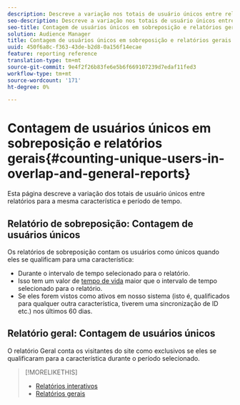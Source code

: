 ```yaml
---
description: Descreve a variação nos totais de usuário únicos entre relatórios para a mesma característica e período.
seo-description: Descreve a variação nos totais de usuário únicos entre relatórios para a mesma característica e período no Adobe Audience Manager
seo-title: Contagem de usuários únicos em sobreposição e relatórios gerais no AAM
solution: Audience Manager
title: Contagem de usuários únicos em sobreposição e relatórios gerais
uuid: 450f6a8c-f363-43de-b2d8-0a156f14ecae
feature: reporting reference
translation-type: tm+mt
source-git-commit: 9e4f2f26b83fe6e5b6f669107239d7edaf11fed3
workflow-type: tm+mt
source-wordcount: '171'
ht-degree: 0%

---
```



# Contagem de usuários únicos em sobreposição e relatórios gerais{#counting-unique-users-in-overlap-and-general-reports}

Esta página descreve a variação dos totais de usuário únicos entre relatórios para a mesma característica e período de tempo.

<!-- 

c_unique_user_counts.xml

 -->

## Relatório de sobreposição: Contagem de usuários únicos

Os relatórios de sobreposição contam os usuários como únicos quando eles se qualificam para uma característica:

* Durante o intervalo de tempo selecionado para o relatório.
* Isso tem um valor de [tempo de vida](../features/traits/segment-ttl-explained.md) maior que o intervalo de tempo selecionado para o relatório.
* Se eles forem vistos como ativos em nosso sistema (isto é, qualificados para qualquer outra característica, tiverem uma sincronização de ID etc.) nos últimos 60 dias.

## Relatório geral: Contagem de usuários únicos

O relatório Geral conta os visitantes do site como exclusivos se eles se qualificaram para a característica durante o período selecionado.

>[!MORELIKETHIS]
>
>* [Relatórios interativos](../reporting/dynamic-reports/dynamic-reports.md#interactive-and-overlap-reports)
>* [Relatórios gerais](../reporting/general-reports.md#general-reports-overview)

